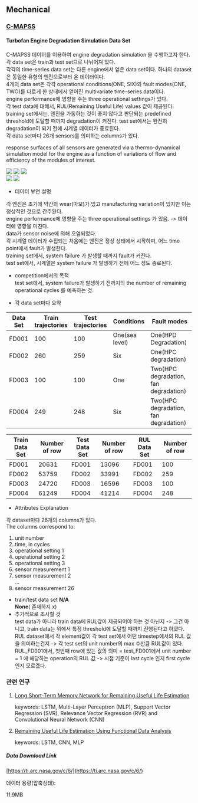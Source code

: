 ## Mechanical    
### [C-MAPSS](https://ti.arc.nasa.gov/tech/dash/groups/pcoe/prognostic-data-repository/) 
#### Turbofan Engine Degradation Simulation Data Set  

C-MAPSS 데이터를 이용하여 engine degradation simulation 을 수행하고자 한다. 각 data set은 train과 test set으로 나뉘어져 있다.  
각각의 time-series data set는 다른 engine에서 얻은 data set이다. 하나의 dataset은 동일한 유형의 엔진으로부터 온 데이터이다.  
4개의 data set은 각각 operational conditions(ONE, SIX)와 fault modes(ONE, TWO)를 다르게 한 상태에서 얻어진 multivariate time-series data이다.  
engine performance에 영향을 주는 three operational settings가 있다.  
각 test data에 대해서, RUL(Remaining Useful Life) values 값이 제공된다.  
training set에서는, 엔진을 가동하는 것이 좋지 않다고 판단되는 predefined threshold에 도달할 때까지 degradation이 커진다. test set에서는
완전히 degradation이 되기 전에 시계열 데이터가 종료된다.  
각 data set마다 26개 sensors를 의미하는 columns가 있다.   

response surfaces of all sensors are generated via a thermo-dynamical simulation model for the engine as a function of variations of flow and efficiency of the modules of interest.  

![](https://img.shields.io/badge/sector-mechanical-purple.svg)
![](https://img.shields.io/badge/labeled-implicit-green.svg)
![](https://img.shields.io/badge/time--series-yes-blue.svg)  
![](https://img.shields.io/badge/time--to--failure-gray.svg) ![](<https://img.shields.io/badge/simulation-yes-blue.svg>)     

- 데이터 부연 설명  

각 엔진은 초기에 약간의 wear(마모)가 있고 manufacturing variation이 있지만 이는 정상적인 것으로 간주된다.  
engine performance에 영향을 주는 three operational settings 가 있음. -> 데이터에 영향을 미친다.  
data가 sensor noise에 의해 오염되었다.  
각 시계열 데이터가 수집되는 처음에는 엔진은 정상 상태에서 시작하며, 어느 time point에서 fault가 발생한다.    
training set에서, system failure 가 발생할 때까지 fault가 커진다.  
test set에서, 시계열은 system failure 가 발생하기 전에 어느 정도 종료된다.    

- competition에서의 목적   
test set에서, system failure가 발생하기 전까지의 the number of remaining operational cycles 를 예측하는 것.     


- 각 data set마다 요약    

Data Set | Train trajectories | Test trajectories | Conditions | Fault modes  
---- | ---- | ---- | ---- | ----
FD001 | 100 | 100 | One(sea level) | One(HPD Degradation)   
FD002 | 260 | 259 | Six | One(HPC degradation)   
FD003 | 100 | 100 | One | Two(HPC degradation, fan degradation)   
FD004 | 249 | 248 | Six | Two(HPC degradation, fan degradation)  

Train Data Set | Number of row | Test Data Set | Number of row  | RUL Data Set | Number of row 
---- | ---- | ---- | ----  | ----  | ----  
FD001 | 20631 | FD001 | 13096  | FD001 | 100 
FD002 | 53759 | FD002 | 33991  | FD002 | 259 
FD003 | 24720 | FD003 | 16596  | FD003 | 100 
FD004 | 61249 | FD004 | 41214  | FD004 | 248 


- Attributes Explanation    

각 dataset마다 26개의 columns가 있다.  
The columns correspond to:  

1)	unit number  
2)	time, in cycles  
3)	operational setting 1  
4)	operational setting 2  
5)	operational setting 3  
6)	sensor measurement  1  
7)	sensor measurement  2  
...  
26)	sensor measurement  26   

- train/test data set __N/A__   
  __None__( 존재하지 x)  
- 추가적으로 조사할 것  
  test data가 아니라 train data에 RUL값이 제공되어야 하는 것 아닌지 -> 그건 아니고, train data는 위에서 특정 threshold에 도달할 때까지 진행된다고 하였다.   
  RUL dataset에서 각 element값이 각 test set에서 어떤 timestep에서의 RUL 값을 의미하는건지 -> 각 test set의 unit number의 max 수만큼 RUL값이 있다.  
  RUL_FD001에서, 첫번째 row에 있는 값의 의미 = test_FD001에서 unit number = 1 에 해당하는 operation의 RUL 값 -> 시점 기준이 last cycle 인지 first cycle인지 모르겠다.  

### 관련 연구  

1. [Long Short-Term Memory Network for Remaining
   Useful Life Estimation](<http://www.hitachi-america.us/rd/about_us/bdl/docs/LSTM_RUL.PDF>)   

   keywords: LSTM,  Multi-Layer Perceptron (MLP), Support Vector Regression (SVR), Relevance Vector Regression (RVR) and Convolutional Neural Network (CNN)   

2. [Remaining Useful Life Estimation Using Functional
   Data Analysis](<https://arxiv.org/pdf/1904.06442.pdf>)   

   keywords: LSTM, CNN, MLP    



##### Data Download Link  
[https://ti.arc.nasa.gov/c/6/](https://ti.arc.nasa.gov/c/6/)   

데이터 용량(압축상태):  

11.9MB   

